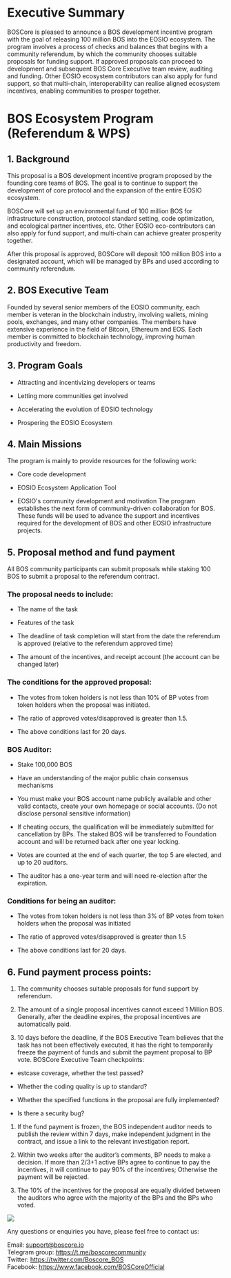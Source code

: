 # Executive Summary

BOSCore is pleased to announce a BOS development incentive program with the goal of releasing 100 million BOS into the EOSIO ecosystem. The program involves a process of checks and balances that begins with a community referendum, by which the community chooses suitable proposals for funding support. If approved proposals can proceed to development and subsequent BOS Core Executive team review, auditing and funding. Other EOSIO ecosystem contributors can also apply for fund support, so that multi-chain, interoperability can realise aligned ecosystem incentives, enabling communities to prosper together.

# BOS Ecosystem Program (Referendum & WPS)

## 1. Background

This proposal is a BOS development incentive program proposed by the founding core teams of BOS. The goal is to continue to support the development of core protocol and the expansion of the entire EOSIO ecosystem.

BOSCore will set up an environmental fund of 100 million BOS for infrastructure construction, protocol standard setting, code optimization, and ecological partner incentives, etc. Other EOSIO eco-contributors can also apply for fund support, and multi-chain can achieve greater prosperity together.

After this proposal is approved, BOSCore will deposit 100 million BOS into a designated account, which will be managed by BPs and used according to community referendum.



## 2. BOS Executive Team

Founded by several senior members of the EOSIO community, each member is veteran in the blockchain industry, involving wallets, mining pools, exchanges, and many other companies. The members have extensive experience in the field of Bitcoin, Ethereum and EOS. Each member is committed to blockchain technology, improving human productivity and freedom.

## 3. Program Goals

- Attracting and incentivizing developers or teams

- Letting more communities get involved

- Accelerating the evolution of EOSIO technology

- Prospering the EOSIO Ecosystem

## 4. Main Missions

The program is mainly to provide resources for the following work:

- Core code development

- EOSIO Ecosystem Application Tool

- EOSIO's community development and motivation The program establishes the next form of community-driven collaboration for BOS. These funds will be used to advance the support and incentives required for the development of BOS and other EOSIO infrastructure projects.

## 5. Proposal method and fund payment

All BOS community participants can submit proposals while staking 100 BOS to submit a proposal to the referendum contract.

### The proposal needs to include:

- The name of the task

- Features of the task

- The deadline of task completion will start from the date the referendum is approved (relative to the referendum approved time)

- The amount of the incentives, and receipt account (the account can be changed later)

### The conditions for the approved proposal:

- The votes from token holders is not less than 10% of BP votes from token holders when the proposal was initiated.

- The ratio of approved votes/disapproved is greater than 1.5.

- The above conditions last for 20 days.

### BOS Auditor:

- Stake 100,000 BOS

- Have an understanding of the major public chain consensus mechanisms

- You must make your BOS account name publicly available and other valid contacts, create your own homepage or social accounts. (Do not disclose personal sensitive information)

- If cheating occurs, the qualification will be immediately submitted for cancellation by BPs. The staked BOS will be transferred to Foundation account and will be returned back after one year locking.

- Votes are counted at the end of each quarter, the top 5 are elected, and up to 20 auditors.

- The auditor has a one-year term and will need re-election after the expiration.

### Conditions for being an auditor:

- The votes from token holders is not less than 3% of BP votes from token holders when the proposal was initiated

- The ratio of approved votes/disapproved is greater than 1.5

- The above conditions last for 20 days.

## 6. Fund payment process points:

1. The community chooses suitable proposals for fund support by referendum.

2. The amount of a single proposal incentives cannot exceed 1 Million BOS. Generally, after the deadline expires, the proposal incentives are automatically paid.

3. 10 days before the deadline, if the BOS Executive Team believes that the task has not been effectively executed, it has the right to temporarily freeze the payment of funds and submit the payment proposal to BP vote. BOSCore Executive Team checkpoints:

- estcase coverage, whether the test passed?

- Whether the coding quality is up to standard?

- Whether the specified functions in the proposal are fully implemented?

- Is there a security bug?

1. If the fund payment is frozen, the BOS independent auditor needs to publish the review within 7 days, make independent judgment in the contract, and issue a link to the relevant investigation report.

2. Within two weeks after the auditor’s comments, BP needs to make a decision. If more than 2/3+1 active BPs agree to continue to pay the incentives, it will continue to pay 90% of the incentives; Otherwise the payment will be rejected.

3. The 10% of the incentives for the proposal are equally divided between the auditors who agree with the majority of the BPs and the BPs who voted.

![](https://github.com/libhasheos/Documentation/blob/master/imgs/wps.png)


Any questions or enquiries you have, please feel free to contact us: 

Email: support@boscore.io  
Telegram group: https://t.me/boscorecommunity  
Twitter: https://twitter.com/Boscore_BOS  
Facebook: https://www.facebook.com/BOSCoreOfficial 


